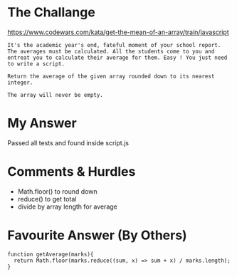 # The Challange

https://www.codewars.com/kata/get-the-mean-of-an-array/train/javascript
```
It's the academic year's end, fateful moment of your school report. The averages must be calculated. All the students come to you and entreat you to calculate their average for them. Easy ! You just need to write a script.

Return the average of the given array rounded down to its nearest integer.

The array will never be empty.
```

# My Answer

Passed all tests and found inside script.js

# Comments & Hurdles

* Math.floor() to round down
* reduce() to get total
* divide by array length for average

# Favourite Answer (By Others)
```
function getAverage(marks){
  return Math.floor(marks.reduce((sum, x) => sum + x) / marks.length);
}
```